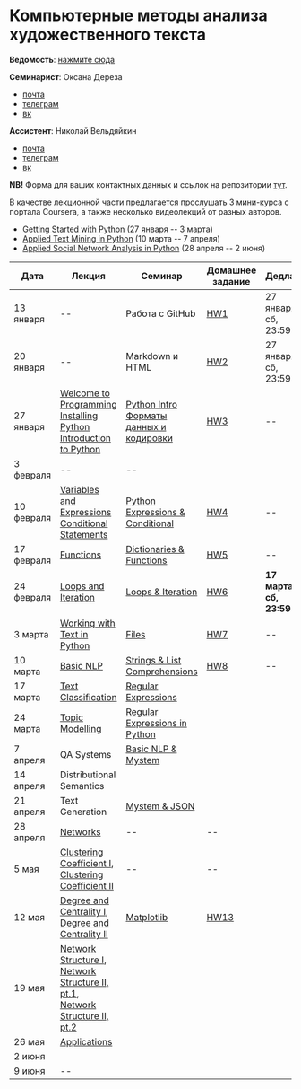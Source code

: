 # Компьютерные методы анализа художественного текста

**Ведомость**: [нажмите сюда](https://docs.google.com/spreadsheets/d/e/2PACX-1vTixOmd-OHvlW2Uda4ch1cJjz9JTj0-zS50ueNoaQVOeQZ61GMIhCSzA7laf57qI-cOKy8DghXNwIFr/pubhtml?gid=419535140&single=true)

**Семинарист**: Оксана Дереза

* [почта](mailto:oksana.dereza@gmail.com)
* [телеграм](https://t.me/ancatmara)
* [вк](https://vk.com/ancatmara)

**Ассистент**: Николай Вельдяйкин

* [почта](mailto:noveldyaykin@edu.hse.ru)
* [телеграм](https://t.me/NickVeld)
* [вк](https://vk.com/kolabnya)

**NB!** Форма для ваших контактных данных и ссылок на репозитории [тут](https://goo.gl/forms/AJP9dV837DScXt9g1).

В качестве лекционной части предлагается прослушать 3 мини-курса с портала Coursera, а также несколько видеолекций от разных авторов.
* [Getting Started with Python](https://www.coursera.org/learn/python/home/welcome) (27 января -- 3 марта)
* [Applied Text Mining in Python](https://www.coursera.org/learn/python-text-mining/home/welcome) (10 марта -- 7 апреля)
* [Applied Social Network Analysis in Python](https://www.coursera.org/learn/python-social-network-analysis/home/welcome) (28 апреля -- 2 июня)

| Дата | Лекция | Семинар | Домашнее задание | Дедлайн |
|------|--------|---------|------------------|---------|
|13 января|--|Работа с GitHub|[HW1](https://github.com/ancatmara/python-for-dh/blob/master/Homeworks/HW1.md)|27 января, сб, 23:59
|20 января|--|Markdown и HTML|[HW2](https://github.com/ancatmara/python-for-dh/blob/master/Homeworks/HW2.md)|27 января, сб, 23:59
|27 января|[Welcome to Programming](https://www.coursera.org/learn/python/lecture/GoNcs/video-welcome-to-class-dr-chuck)<br>[Installing Python](https://www.coursera.org/learn/python/lecture/NOGpo/demonstration-using-the-python-playground)<br>[Introduction to Python](https://www.coursera.org/learn/python/lecture/42bfN/1-4-writing-paragraphs-of-code )|[Python Intro](https://github.com/ancatmara/python-for-dh/blob/master/Classes/3/Intro.ipynb) <br> [Форматы данных и кодировки](https://github.com/ancatmara/DL_Historians_2017/blob/master/seminar-2.md)|[HW3](https://github.com/ancatmara/python-for-dh/blob/master/Homeworks/HW3.md)|--
|3 февраля |--|--||
|10 февраля|[Variables and Expressions](https://www.coursera.org/learn/python/lecture/YzVMj/2-1-expressions)<br>[Conditional Statements](https://www.coursera.org/learn/python/lecture/e17Xm/3-1-conditional-statements)|[Python Expressions  & Conditional](https://github.com/ancatmara/python-for-dh/blob/master/Classes/4/Expressions%20%26%20Conditionals.ipynb)|[HW4](https://github.com/ancatmara/python-for-dh/blob/master/Homeworks/HW4.md)|--
|17 февраля|[Functions](https://www.coursera.org/learn/python/lecture/M01HR/4-1-using-functions)|[Dictionaries & Functions](https://github.com/ancatmara/python-for-dh/blob/master/Classes/5/Dictionaries%20%26%20Functions.ipynb)|[HW5](https://github.com/ancatmara/python-for-dh/blob/master/Homeworks/HW5.md)|--
|24 февраля|[Loops and Iteration](https://www.coursera.org/learn/python/lecture/hd0e1/5-1-loops-and-iteration)|[Loops & Iteration](https://github.com/ancatmara/python-for-dh/blob/master/Classes/6/Loops%20%26%20Iteration.ipynb)|[HW6](https://github.com/ancatmara/python-for-dh/blob/master/Homeworks/HW6.md)|**17 марта, сб, 23:59**
|3 марта|[Working with Text in Python](https://www.coursera.org/learn/python-text-mining/lecture/y5C24/introduction-to-text-mining)|[Files](https://github.com/ancatmara/python-for-dh/blob/master/Classes/7/Files.ipynb)|[HW7](https://github.com/ancatmara/python-for-dh/blob/master/Homeworks/HW7.md)|--
|10 марта|[Basic NLP](https://www.coursera.org/learn/python-text-mining/lecture/AZCCB/basic-natural-language-processing)|[Strings & List Comprehensions](https://github.com/ancatmara/python-for-dh/blob/master/Classes/8/Strings%20&%20List%20Comprehensions.ipynb)|[HW8](https://github.com/ancatmara/python-for-dh/blob/master/Homeworks/HW8.md)|--
|17 марта|[Text Classification](https://www.coursera.org/learn/python-text-mining/lecture/H05Dd/text-classification)|[Regular Expressions](https://github.com/ancatmara/python-for-dh/blob/master/Classes/9-10/Regex.md)||
|24 марта|[Topic Modelling](https://www.coursera.org/learn/python-text-mining/lecture/DpNWl/semantic-text-similarity)|[Regular Expressions in Python](https://github.com/ancatmara/python-for-dh/blob/master/Classes/9-10/Regex%20in%20Python.ipynb)||
|7 апреля|QA Systems|[Basic NLP & Mystem](https://github.com/ancatmara/python-for-dh/blob/master/Classes/11/Basic%20NLP%20%26%20Mystem.ipynb)||
|14 апреля|Distributional Semantics|||
|21 апреля|Text Generation|[Mystem & JSON](https://github.com/ancatmara/python-for-dh/blob/master/Classes/12/Mystem%20%26%20JSON.ipynb)||
|28 апреля|[Networks](https://www.coursera.org/learn/python-social-network-analysis/lecture/moENa/networks-definition-and-why-we-study-them)|--|--|
|5 мая|[Clustering Coefficient I](https://www.coursera.org/learn/python-social-network-analysis/lecture/ZhNvi/clustering-coefficient), <br> [Clustering Coefficient II](https://www.dropbox.com/s/8e7r64lw3ngvnal/LingNet-Lecture2.mp4?dl=0)|--|--|
|12 мая|[Degree and Centrality I](https://www.coursera.org/learn/python-social-network-analysis/lecture/noB1S/degree-and-closeness-centrality), <br> [Degree and Centrality II](https://www.dropbox.com/s/qby0u393762cu2z/LingNet-Lecture3.mp4?dl=0)|[Matplotlib](https://github.com/ancatmara/python-for-dh/blob/master/Classes/13/Matplotlib.ipynb)|[HW13](https://github.com/ancatmara/python-for-dh/blob/master/Homeworks/HW13.md)|
|19 мая|[Network Structure I](https://www.dropbox.com/s/w3vz5l1zcev4c1n/LingNet-Lecture4.mp4?dl=0), <br> [Network Structure II, pt.1](https://www.dropbox.com/s/uiydgnahmlj89p6/LingNet-Lecture5.1.mp4?dl=0), <br> [Network Structure II, pt.2](https://www.dropbox.com/s/t5vjp0kyzpefoii/LingNet-Lecture5.2.mp4?dl=0)|||
|26 мая|[Applications](https://www.coursera.org/learn/python-social-network-analysis/lecture/abipd/preferential-attachment-model)||||
|2 июня||||
|9 июня|--|||
